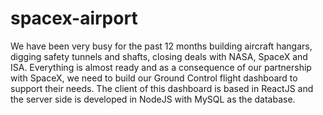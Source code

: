 # spacex-airport
We have been very busy for the past 12 months building aircraft hangars, digging safety tunnels and shafts, closing deals with NASA, SpaceX and ISA. Everything is almost ready and as a consequence of our partnership with SpaceX, we need to build our Ground Control flight dashboard to support their needs. The client of this dashboard is based in ReactJS and the server side is developed in NodeJS with MySQL as the database.

